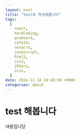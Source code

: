```yaml
---
layout: post
title: "test로 작성해봅니다"
tags:
  [
    react,
    hardCoding,
    gnuboard,
    cafe24,
    nexacro,
    javascript,
    html5,
    css3,
    jQuery,
    scss,
  ]
date: 2024-12-18 10:40:50 +0900
categories: about
---
```


# test 해봅니다

내용입니당
